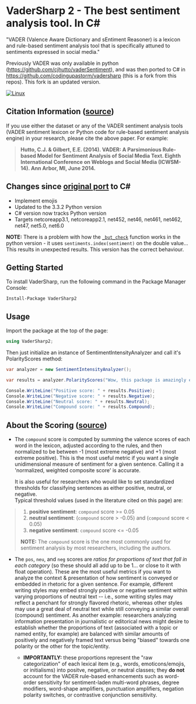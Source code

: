 # VaderSharp 2 - The best sentiment analysis tool. In C#
"VADER (Valence Aware Dictionary and sEntiment Reasoner) is a lexicon and rule-based sentiment analysis tool that is specifically attuned to sentiments expressed in social media."

Previously VADER was only available in python (https://github.com/cjhutto/vaderSentiment), and was then ported to C# in https://github.com/codingupastorm/vadersharp (this is a fork from this repos). This fork is an updated version.

[![Linux](https://github.com/BobLd/vadersharp/actions/workflows/dotnet-linux.yml/badge.svg)](https://github.com/BobLd/vadersharp/actions/workflows/dotnet-linux.yml)

## Citation Information ([source](https://github.com/cjhutto/vaderSentiment#citation-information))
If you use either the dataset or any of the VADER sentiment analysis tools (VADER sentiment lexicon or Python code for rule-based sentiment analysis engine) in your research, please cite the above paper. For example:  

>  **Hutto, C.J. & Gilbert, E.E. (2014). VADER: A Parsimonious Rule-based Model for Sentiment Analysis of Social Media Text. Eighth International Conference on Weblogs and Social Media (ICWSM-14). Ann Arbor, MI, June 2014.** 

## Changes since [original port](https://github.com/cjhutto/vaderSentiment) to C#
- Implement emojis
- Updated to the 3.3.2 Python version
- C# version now tracks Python version
- Targets netcoreapp3.1, netcoreapp2.1, net452, net46, net461, net462, net47, net5.0, net6.0

**NOTE:** There is a problem with how the [`_but_check`](https://github.com/cjhutto/vaderSentiment/blob/d8da3e21374a57201b557a4c91ac4dc411a08fed/vaderSentiment/vaderSentiment.py#L333-L346) function works in the python version - it uses `sentiments.index(sentiment)` on the double value... This results in unexpected results. This version has the correct behaviour.

## Getting Started
To install VaderSharp, run the following command in the Package Manager Console:

```
Install-Package VaderSharp2
```

## Usage
Import the package at the top of the page:

```csharp
using VaderSharp2;
```

Then just initialize an instance of SentimentIntensityAnalyzer and call it's PolarityScores method:

```csharp
var analyzer = new SentimentIntensityAnalyzer();

var results = analyzer.PolarityScores("Wow, this package is amazingly easy to use");

Console.WriteLine("Positive score: " + results.Positive);
Console.WriteLine("Negative score: " + results.Negative);
Console.WriteLine("Neutral score: " + results.Neutral);
Console.WriteLine("Compound score: " + results.Compound);
```

## About the Scoring ([source](https://github.com/cjhutto/vaderSentiment#about-the-scoring))
* The ``compound`` score is computed by summing the valence scores of each word in the lexicon, adjusted according to the rules, and then normalized to be between -1 (most extreme negative) and +1 (most extreme positive). This is the most useful metric if you want a single unidimensional measure of sentiment for a given sentence. Calling it a 'normalized, weighted composite score' is accurate. 
 
  It is also useful for researchers who would like to set standardized thresholds for classifying sentences as either positive, neutral, or negative.  
  Typical threshold values (used in the literature cited on this page) are:

> 1. **positive sentiment**: ``compound`` score >=  0.05
> 2. **neutral  sentiment**: (``compound`` score > -0.05) and (``compound`` score < 0.05)
> 3. **negative sentiment**: ``compound`` score <= -0.05
>
> **NOTE:** The ``compound`` score is the one most commonly used for sentiment analysis by most researchers, including the authors.

* The ``pos``, ``neu``, and ``neg`` scores are *ratios for proportions of text that fall in each category* (so these should all add up to be 1... or close to it with float operation).  These are the most useful metrics if you want to analyze the context & presentation of how sentiment is conveyed or embedded in rhetoric for a given sentence. For example, different writing styles may embed strongly positive or negative sentiment within varying proportions of neutral text -- i.e., some writing styles may reflect a penchant for strongly flavored rhetoric, whereas other styles may use a great deal of neutral text while still conveying a similar overall (compound) sentiment. As another example: researchers analyzing information presentation in journalistic or editorical news might desire to establish whether the proportions of text (associated with a topic or named entity, for example) are balanced with similar amounts of positively and negatively framed text versus being "biased" towards one polarity or the other for the topic/entity.

  * **IMPORTANTLY:** these proportions represent the "raw categorization" of each lexical item (e.g., words, emoticons/emojis, or initialisms) into positve, negative, or neutral classes; they **do not** account for the VADER rule-based enhancements such as word-order sensitivity for sentiment-laden multi-word phrases, degree modifiers, word-shape amplifiers, punctuation amplifiers, negation polarity switches, or contrastive conjunction sensitivity.
